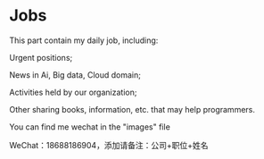 # Jobs
This part contain my daily job, including:

Urgent positions;

News in Ai, Big data, Cloud domain;

Activities held by our organization;

Other sharing books, information, etc. that may help programmers.

You can find me wechat in the "images" file

WeChat：18688186904，添加请备注：公司+职位+姓名
